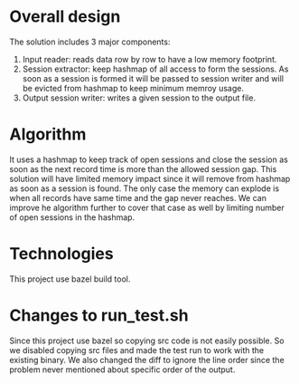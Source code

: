 # Overall design
The solution includes 3 major components:
1. Input reader: reads data row by row to have a low memory footprint.
2. Session extractor: keep hashmap of all access to form the sessions. As soon as a session is formed 
it will be passed to session writer and will be evicted from hashmap to keep minimum memroy usage.
3. Output session writer: writes a given session to the output file.

# Algorithm
It uses a hashmap to keep track of open sessions and close the session as soon as the next record time is more than the allowed session gap. This solution will have limited memory impact since it will remove from hashmap as soon as a session is found. The only case the memory can explode is when all records have same time and the gap never reaches.
We can improve he algorithm further to cover that case as well by limiting number of open sessions in the hashmap.

# Technologies
This project use bazel build tool.

# Changes to run_test.sh
 Since this project use bazel so copying src code is not easily possible. So we disabled copying src files and made the test run to work with the existing binary. 
 We also changed the diff to ignore the line order since the problem never mentioned about specific order of the output.